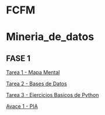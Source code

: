# FCFM

# Mineria_de_datos

## FASE 1

[Tarea 1 - Mapa Mental](https://github.com/MiguelJH24/Mineria_de_datos/blob/main/MapaMental_1_1857876.pdf)

[Tarea 2 - Bases de Datos](https://github.com/Danielaht03/Mineria-de-Datos/blob/main/Equipo_8-Ejercicio%20base%20de%20datos.pdf)

[Tarea 3 - Ejercicios Basicos de Python](https://github.com/MiguelJH24/Mineria_de_datos/blob/main/Ejercicios%20Basicos%20de%20Python.ipynb)

[Avace 1 - PIA](https://github.com/Danielaht03/Mineria-de-Datos/blob/main/Avance1_PIA_Equipo8.ipynb)

